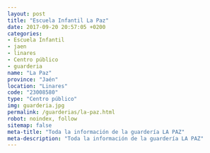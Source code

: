 ```yaml
---
layout: post
title: "Escuela Infantil La Paz"
date: 2017-09-20 20:57:05 +0200
categories:
- Escuela Infantil
- jaen
- linares
- Centro público
- guarderia
name: "La Paz"
province: "Jaén"
location: "Linares"
code: "23008580"
type: "Centro público"
img: guarderia.jpg
permalink: /guarderias/la-paz.html
robot: noindex, follow
sitemap: false
meta-title: "Toda la información de la guardería LA PAZ"
meta-description: "Toda la información de la guardería LA PAZ"
---
```


